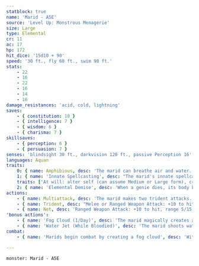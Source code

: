 ```yaml
---
statblock: true
name: 'Marid - A5E'
source: 'Level Up: Monstrous Menagerie'
size: Large
type: Elemental
cr: 11
ac: 17
hp: 172
hit_dice: '15d10 + 90'
speed: '30 ft., fly 60 ft., swim 90 ft.'
stats:
    - 22
    - 16
    - 22
    - 16
    - 14
    - 16
damage_resistances: 'acid, cold, lightning'
saves:
    - { constitution: 10 }
    - { intelligence: 7 }
    - { wisdom: 6 }
    - { charisma: 7 }
skillsaves:
    - { perception: 6 }
    - { persuasion: 7 }
senses: 'blindsight 30 ft., darkvision 120 ft., passive Perception 16'
languages: Aquan
traits:
    0: { name: Amphibious, desc: 'The marid can breathe air and water.' }
    1: { name: 'Innate Spellcasting', desc: "The marid's innate spellcasting ability is Charisma (spell save DC 15). It can innately cast the following spells, requiring no material components:" }
    traits: ['At will: alter self (can assume Medium or Large form), create or destroy water, detect magic, purify food and drink', '3/day each: control water, creation, tongues, water breathing, water walk', '1/day each: conjure elemental (water elemental only), plane shift (to Elemental Plane of Water only)']
    2: { name: 'Elemental Demise', desc: 'When a genie dies, its body becomes a mote of elemental energy. This mote might take the form of a glowing chunk of earth, a shard of crystallized air, or an ever-burning ember.' }
actions:
    - { name: Multiattack, desc: 'The marid makes two trident attacks. One of these can be replaced with a net attack.' }
    - { name: Trident, desc: "Melee or Ranged Weapon Attack: +10 to hit, reach 10 ft. or range 20/60 ft., one target. Hit: 13 (2d6 + 6) piercing damage plus 5 (1d10) lightning damage. If thrown, the trident returns to the marid's hand." }
    - { name: Net, desc: 'Ranged Weapon Attack: +10 to hit, range 5/15 ft., one target. Hit: A Large, Medium, or Small target is restrained until it is freed. A creature can use its action to make a DC 18 Strength check, freeing itself or another creature within its reach on a success. The net is an object with AC 10, 20 hit points, vulnerability to slashing damage, and immunity to bludgeoning, poison, and psychic damage.' }
'bonus actions':
    - { name: 'Fog Cloud (1/Day)', desc: 'The marid magically creates a heavily obscured area of fog (or, if underwater, inky water) in a 30-foot radius around a point it can see within 60 feet. The fog spreads around corners and can be dispersed by a moderate wind or current (at least 10 miles per hour). Otherwise, it disperses after 10 minutes. The marid can see through this fog.' }
    - { name: 'Water Jet (While Bloodied)', desc: 'The marid shoots water in a 5-foot-wide, 60-foot-long jet. Each creature in the area makes a DC 18 Dexterity saving throw. On a failure, a target takes 21 (6d6) bludgeoning damage and is pushed 20 feet away from the marid, to a maximum of 60 feet away, and knocked prone. On a success, a target takes half damage.' }
combat:
    - { name: 'Marids begin combat by creating a fog cloud', desc: 'Within this cloud, they have a tactical advantage against blinded foes, and will attack with their trident and water jet. When forced to fight outside their fog cloud, marids use their flight and swim speed to stay away from slower melee opponents, and use Water Jet to push away creatures who are too close. They may use their net to restrain a foe and concentrate their attacks on that foe. Marids flee once bloodied, unless they have an overpowering reason to stand their ground.' }

---
```

```statblock
monster: Marid - A5E
```
